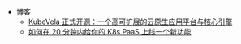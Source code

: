 - 博客
    - [KubeVela 正式开源：一个高可扩展的云原生应用平台与核心引擎](/blog/zh/kubevela-the-extensible-app-platform-based-on-open-application-model-and-kubernetes.md)
    - [如何在 20 分钟内给你的 K8s PaaS 上线一个新功能](/blog/zh/extend-kubevela-by-cuelang-in-20-mins.md)
